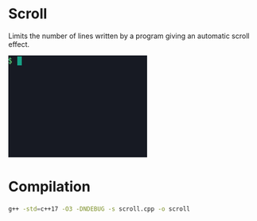 # Scroll

Limits the number of lines written by a program giving an automatic scroll effect.

![Batrg sample](./demo.gif "scroll sample")

# Compilation

```sh
g++ -std=c++17 -O3 -DNDEBUG -s scroll.cpp -o scroll
```
<!-- g++ -std=c++17 -O3 -DNDEBUG -s -fuse-ld=lld scroll.cpp -o scroll -->
